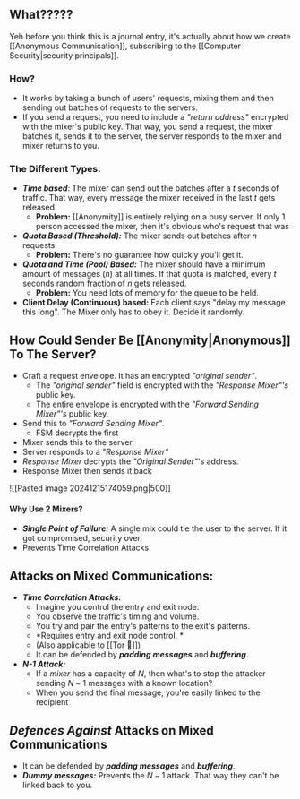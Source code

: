 ## What?????
Yeh before you think this is a journal entry, it's actually about how we create [[Anonymous Communication]], subscribing to the [[Computer Security|security principals]]. 

### How?
- It works by taking a bunch of users' requests, mixing them and then sending out batches of requests to the servers.
- If you send a request, you need to include a *"return address"* encrypted with the mixer's public key. That way, you send a request, the mixer batches it, sends it to the server, the server responds to the mixer and mixer returns to you. 

### The Different Types:
- ***Time based***: The mixer can send out the batches after a $t$ seconds of traffic. That way, every message the mixer received in the last $t$ gets released.
	- **Problem:** [[Anonymity]] is entirely relying on a busy server. If only 1 person accessed the mixer, then it's obvious who's request that was
- ***Quota Based (Threshold):*** The mixer sends out batches after $n$ requests.
	- **Problem:** There's no guarantee how quickly you'll get it. 
- ***Quota and Time (Pool) Based:*** The mixer should have a minimum amount of messages ($n$) at all times. If that quota is matched, every $t$ seconds random fraction of $n$ gets released. 
	- **Problem:** You need lots of memory for the queue to be held.
- **Client Delay (Continuous) based:** Each client says "delay my message this long". The Mixer only has to obey it. Decide it randomly.

## How Could Sender Be [[Anonymity|Anonymous]] To The Server?
- Craft a request envelope. It has an encrypted *"original sender"*. 
	- The *"original sender"* field is encrypted with the *"Response Mixer"'s* public key. 
	- The entire envelope is encrypted with the *"Forward Sending Mixer"'s* public key.
- Send this to *"Forward Sending Mixer"*. 
	- FSM decrypts the first
- Mixer sends this to the server. 
- Server responds to a *"Response Mixer"*
- *Response Mixer* decrypts the *"Original Sender"*'s address. 
- Response Mixer then sends it back

![[Pasted image 20241215174059.png|500]]

#### Why Use 2 Mixers?
- ***Single Point of Failure:*** A single mix could tie the user to the server. If it got compromised, security over. 
- Prevents Time Correlation Attacks.


## Attacks on Mixed Communications:
- ***Time Correlation Attacks:*** 
	- Imagine you control the entry and exit node. 
	- You observe the traffic's timing and volume. 
	- You try and pair the entry's patterns to the exit's patterns. 
	- *Requires entry and exit node control. *
	- (Also applicable to [[Tor 🧅]]) 
	- It can be defended by ***padding messages*** and ***buffering***. 
- ***$N$-1 Attack:***
	- If a *mixer* has a capacity of $N$, then what's to stop the attacker sending $N-1$ messages with a known location?
	- When you send the final message, you're easily linked to the recipient

## *Defences Against* Attacks on Mixed Communications
- It can be defended by ***padding messages*** and ***buffering***. 
- ***Dummy messages:*** Prevents the $N-1$ attack. That way they can't be linked back to you.


